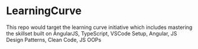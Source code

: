 # LearningCurve
This repo would target the learning curve initiative which includes mastering the skillset built on AngularJS, TypeScript, VSCode Setup, Angular, JS Design Patterns, Clean Code, JS OOPs
